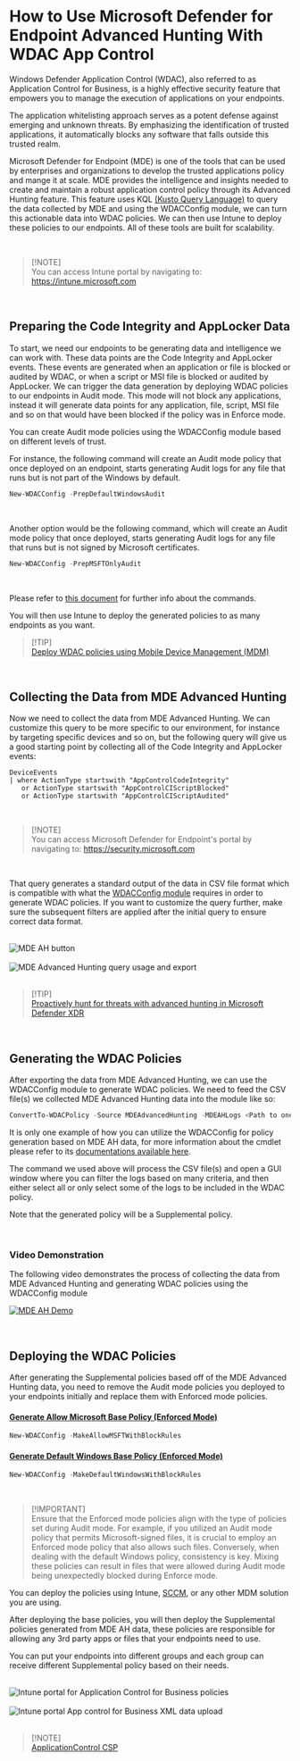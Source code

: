 # How to Use Microsoft Defender for Endpoint Advanced Hunting With WDAC App Control

Windows Defender Application Control (WDAC), also referred to as Application Control for Business, is a highly effective security feature that empowers you to manage the execution of applications on your endpoints.

The application whitelisting approach serves as a potent defense against emerging and unknown threats. By emphasizing the identification of trusted applications, it automatically blocks any software that falls outside this trusted realm.

Microsoft Defender for Endpoint (MDE) is one of the tools that can be used by enterprises and organizations to develop the trusted applications policy and mange it at scale. MDE provides the intelligence and insights needed to create and maintain a robust application control policy through its Advanced Hunting feature. This feature uses KQL [(Kusto Query Language)](https://learn.microsoft.com/en-us/azure/data-explorer/kusto/query/) to query the data collected by MDE and using the WDACConfig module, we can turn this actionable data into WDAC policies. We can then use Intune to deploy these policies to our endpoints. All of these tools are built for scalability.

<br>

> [!NOTE]\
> You can access Intune portal by navigating to: https://intune.microsoft.com

<br>

## Preparing the Code Integrity and AppLocker Data

To start, we need our endpoints to be generating data and intelligence we can work with. These data points are the Code Integrity and AppLocker events. These events are generated when an application or file is blocked or audited by WDAC, or when a script or MSI file is blocked or audited by AppLocker. We can trigger the data generation by deploying WDAC policies to our endpoints in Audit mode. This mode will not block any applications, instead it will generate data points for any application, file, script, MSI file and so on that would have been blocked if the policy was in Enforce mode.

You can create Audit mode policies using the WDACConfig module based on different levels of trust.

For instance, the following command will create an Audit mode policy that once deployed on an endpoint, starts generating Audit logs for any file that runs but is not part of the Windows by default.

```powershell
New-WDACConfig -PrepDefaultWindowsAudit
```

<br>

Another option would be the following command, which will create an Audit mode policy that once deployed, starts generating Audit logs for any file that runs but is not signed by Microsoft certificates.

```powershell
New-WDACConfig -PrepMSFTOnlyAudit
```

<br>

Please refer to [this document](https://github.com/HotCakeX/Harden-Windows-Security/wiki/New-WDACConfig) for further info about the commands.

You will then use Intune to deploy the generated policies to as many endpoints as you want.

> [!TIP]\
> [Deploy WDAC policies using Mobile Device Management (MDM)](https://learn.microsoft.com/en-us/windows/security/application-security/application-control/windows-defender-application-control/deployment/deploy-wdac-policies-using-intune)

<br>

## Collecting the Data from MDE Advanced Hunting

Now we need to collect the data from MDE Advanced Hunting. We can customize this query to be more specific to our environment, for instance by targeting specific devices and so on, but the following query will give us a good starting point by collecting all of the Code Integrity and AppLocker events:

```kql
DeviceEvents
| where ActionType startswith "AppControlCodeIntegrity"
   or ActionType startswith "AppControlCIScriptBlocked"
   or ActionType startswith "AppControlCIScriptAudited"
```

<br>

> [!NOTE]\
> You can access Microsoft Defender for Endpoint's portal by navigating to: https://security.microsoft.com

<br>

That query generates a standard output of the data in CSV file format which is compatible with what the [WDACConfig module](https://github.com/HotCakeX/Harden-Windows-Security/wiki/WDACConfig) requires in order to generate WDAC policies. If you want to customize the query further, make sure the subsequent filters are applied after the initial query to ensure correct data format.

<br>

<img src="https://raw.githubusercontent.com/HotCakeX/.github/main/Pictures/PNG%20and%20JPG/Wiki%20MDE%20Advanced%20Hunting%20WDAC/931857763219946.png" alt="MDE AH button">

<br>

<br>

<img src="https://raw.githubusercontent.com/HotCakeX/.github/main/Pictures/PNG%20and%20JPG/Wiki%20MDE%20Advanced%20Hunting%20WDAC/74366456.png" alt="MDE Advanced Hunting query usage and export">

<br>

<br>

> [!TIP]\
> [Proactively hunt for threats with advanced hunting in Microsoft Defender XDR](https://learn.microsoft.com/en-us/defender-xdr/advanced-hunting-overview)

<br>

## Generating the WDAC Policies

After exporting the data from MDE Advanced Hunting, we can use the WDACConfig module to generate WDAC policies. We need to feed the CSV file(s) we collected MDE Advanced Hunting data into the module like so:

```powershell
ConvertTo-WDACPolicy -Source MDEAdvancedHunting -MDEAHLogs <Path to one or more CSV files> -BasePolicyGUID <Base policy GUID>
```

It is only one example of how you can utilize the WDACConfig for policy generation based on MDE AH data, for more information about the cmdlet please refer to its [documentations available here](https://github.com/HotCakeX/Harden-Windows-Security/wiki/ConvertTo-WDACPolicy).

The command we used above will process the CSV file(s) and open a GUI window where you can filter the logs based on many criteria, and then either select all or only select some of the logs to be included in the WDAC policy.

Note that the generated policy will be a Supplemental policy.

<br>

### Video Demonstration

The following video demonstrates the process of collecting the data from MDE Advanced Hunting and generating WDAC policies using the WDACConfig module

<a href="https://youtu.be/oyz0jFzOOGA?si=tJbFbzRJNy79lUo7"><img src="https://raw.githubusercontent.com/HotCakeX/.github/main/Pictures/PNG%20and%20JPG/MDE%20Advanced%20Hunting%20YouTube%20Thumbnail.png" alt="MDE AH Demo"></a>

<br>

## Deploying the WDAC Policies

After generating the Supplemental policies based off of the MDE Advanced Hunting data, you need to remove the Audit mode policies you deployed to your endpoints initially and replace them with Enforced mode policies.

#### [Generate Allow Microsoft Base Policy (Enforced Mode)](https://github.com/HotCakeX/Harden-Windows-Security/wiki/New-WDACConfig#new-wdacconfig--makeallowmsftwithblockrules)

```powershell
New-WDACConfig -MakeAllowMSFTWithBlockRules
```

#### [Generate Default Windows Base Policy (Enforced Mode)](https://github.com/HotCakeX/Harden-Windows-Security/wiki/New-WDACConfig#new-wdacconfig--makedefaultwindowswithblockrules)

```powershell
New-WDACConfig -MakeDefaultWindowsWithBlockRules
```

<br>

> [!IMPORTANT]\
> Ensure that the Enforced mode policies align with the type of policies set during Audit mode. For example, if you utilized an Audit mode policy that permits Microsoft-signed files, it is crucial to employ an Enforced mode policy that also allows such files. Conversely, when dealing with the default Windows policy, consistency is key. Mixing these policies can result in files that were allowed during Audit mode being unexpectedly blocked during Enforce mode.

You can deploy the policies using Intune, [SCCM](https://learn.microsoft.com/en-us/mem/configmgr/core/understand/introduction), or any other MDM solution you are using.

After deploying the base policies, you will then deploy the Supplemental policies generated from MDE AH data, these policies are responsible for allowing any 3rd party apps or files that your endpoints need to use.

You can put your endpoints into different groups and each group can receive different Supplemental policy based on their needs.

<br>

<img src="https://raw.githubusercontent.com/HotCakeX/.github/main/Pictures/PNG%20and%20JPG/Wiki%20MDE%20Advanced%20Hunting%20WDAC/Intune%20portal%201.png" alt="Intune portal for Application Control for Business policies">

<br>

<br>

<img src="https://raw.githubusercontent.com/HotCakeX/.github/main/Pictures/PNG%20and%20JPG/Wiki%20MDE%20Advanced%20Hunting%20WDAC/Intune%20portal%20policy%20XMLdata%20upload.png" alt="Intune portal App control for Business XML data upload">

<br>

<br>

> [!NOTE]\
> [ApplicationControl CSP](https://learn.microsoft.com/en-us/windows/client-management/mdm/applicationcontrol-csp)

<br>
